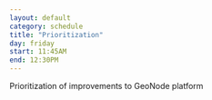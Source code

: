 ```yaml
---
layout: default
category: schedule
title: "Prioritization"
day: friday
start: 11:45AM
end: 12:30PM
---
```


Prioritization of improvements to GeoNode platform
